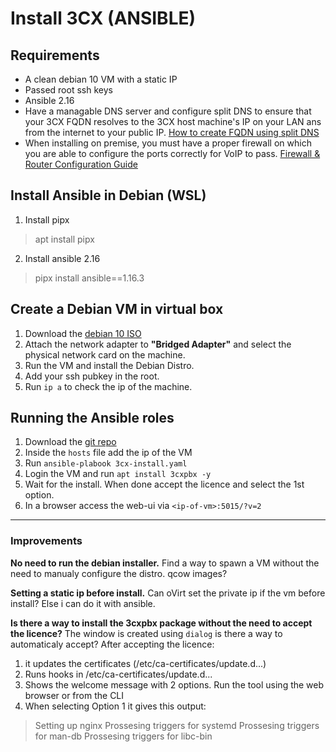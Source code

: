 # Install 3CX (ANSIBLE)

## Requirements
- A clean debian 10 VM with a static IP
- Passed root ssh keys
- Ansible 2.16
- Have a managable DNS server and configure split DNS to ensure that your 3CX FQDN resolves to the 3CX host machine's IP on your LAN ans from the internet to your public IP. [How to create FQDN using split DNS](https://www.3cx.com/docs/creating-fqdn-split-dns/)
- When installing on premise, you must have a proper firewall on which you are able to configure the ports correctly for VoIP to pass. [Firewall & Router Configuration Guide](https://www.3cx.com/docs/manual/firewall-router-configuration/)

## Install Ansible in Debian (WSL)
1. Install pipx
> apt install pipx
2. Install ansible 2.16
> pipx install ansible==1.16.3

## Create a Debian VM in virtual box
1. Download the [debian 10 ISO](https://cdimage.debian.org/cdimage/archive/10.13.0/amd64/iso-cd/debian-10.13.0-amd64-netinst.iso)
2. Attach the network adapter to **"Bridged Adapter"** and select the physical network card on the machine.
3. Run the VM and install the Debian Distro.
4. Add your ssh pubkey in the root.
5. Run `ip a` to check the ip of the machine.

## Running the Ansible roles
1. Download the [git repo]()
2. Inside the `hosts` file add the ip of the VM
3. Run `ansible-plabook 3cx-install.yaml`
4. Login the VM and run `apt install 3cxpbx -y`
5. Wait for the install. When done accept the licence and select the 1st option.
6. In a browser access the web-ui via `<ip-of-vm>:5015/?v=2`

---

### Improvements
**No need to run the debian installer.**
Find a way to spawn a VM without the need to manualy configure the distro. qcow images?

**Setting a static ip before install.**
Can oVirt set the private ip if the vm before install?
Else i can do it with ansible.

**Is there a way to install the 3cxpbx package without the need to accept the licence?**
The window is created using `dialog` is there a way to automaticaly accept?
After accepting the licence:
1. it updates the certificates (/etc/ca-certificates/update.d...)
2. Runs hooks in /etc/ca-certificates/update.d...
3. Shows the welcome message with 2 options. Run the tool using the web browser or from the CLI
4. When selecting Option 1 it gives this output:
> Setting up nginx
> Prossesing triggers for systemd
> Prossesing triggers for man-db
> Prossesing triggers for libc-bin